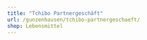 ```yaml
---
title: "Tchibo Partnergeschäft"
url: /gunzenhausen/tchibo-partnergeschaeft/
shop: Lebensmittel
---
```

